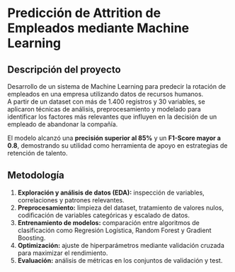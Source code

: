 # Predicción de Attrition de Empleados mediante Machine Learning  

## Descripción del proyecto
Desarrollo de un sistema de Machine Learning para predecir la rotación de empleados en una empresa utilizando datos de recursos humanos.  
A partir de un dataset con más de 1.400 registros y 30 variables, se aplicaron técnicas de análisis, preprocesamiento y modelado para identificar los factores más relevantes que influyen en la decisión de un empleado de abandonar la compañía.  

El modelo alcanzó una **precisión superior al 85%** y un **F1-Score mayor a 0.8**, demostrando su utilidad como herramienta de apoyo en estrategias de retención de talento.  

## Metodología
1. **Exploración y análisis de datos (EDA):** inspección de variables, correlaciones y patrones relevantes.  
2. **Preprocesamiento:** limpieza del dataset, tratamiento de valores nulos, codificación de variables categóricas y escalado de datos.  
3. **Entrenamiento de modelos:** comparación entre algoritmos de clasificación como Regresión Logística, Random Forest y Gradient Boosting.  
4. **Optimización:** ajuste de hiperparámetros mediante validación cruzada para maximizar el rendimiento.  
5. **Evaluación:** análisis de métricas en los conjuntos de validación y test.  
